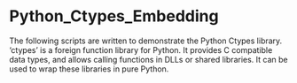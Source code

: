 # Python_Ctypes_Embedding
The following scripts are written to demonstrate the Python Ctypes library. ‘ctypes’ is a foreign function library for Python. It provides C compatible data types, and allows calling functions in DLLs or shared libraries.  It can be used to wrap these libraries in pure Python.
